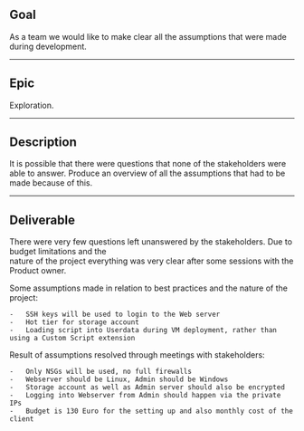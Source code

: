 ## Goal
As a team we would like to make clear all the assumptions that were made during development.

----
## Epic
Exploration.

----
## Description
It is possible that there were questions that none of the stakeholders were able to answer.
Produce an overview of all the assumptions that had to be made because of this.

----
## Deliverable

There were very few questions left unanswered by the stakeholders. Due to budget limitations and the  
nature of the project everything was very clear after some sessions with the Product owner.  

Some assumptions made in relation to best practices and the nature of the project:

    -   SSH keys will be used to login to the Web server
    -   Hot tier for storage account
    -   Loading script into Userdata during VM deployment, rather than using a Custom Script extension

Result of assumptions resolved through meetings with stakeholders:

    -   Only NSGs will be used, no full firewalls
    -   Webserver should be Linux, Admin should be Windows
    -   Storage account as well as Admin server should also be encrypted
    -   Logging into Webserver from Admin should happen via the private IPs
    -   Budget is 130 Euro for the setting up and also monthly cost of the client